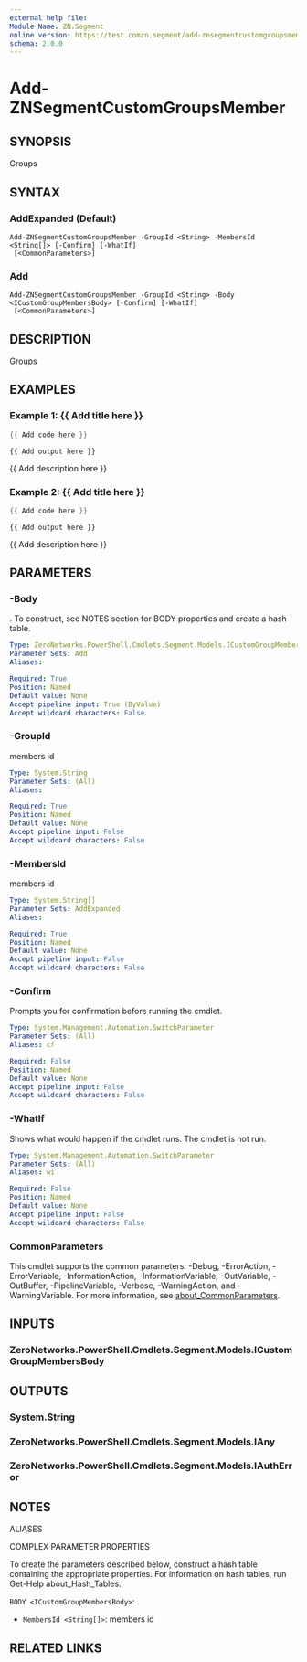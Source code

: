 ```yaml
---
external help file:
Module Name: ZN.Segment
online version: https://test.comzn.segment/add-znsegmentcustomgroupsmember
schema: 2.0.0
---
```


# Add-ZNSegmentCustomGroupsMember

## SYNOPSIS
Groups

## SYNTAX

### AddExpanded (Default)
```
Add-ZNSegmentCustomGroupsMember -GroupId <String> -MembersId <String[]> [-Confirm] [-WhatIf]
 [<CommonParameters>]
```

### Add
```
Add-ZNSegmentCustomGroupsMember -GroupId <String> -Body <ICustomGroupMembersBody> [-Confirm] [-WhatIf]
 [<CommonParameters>]
```

## DESCRIPTION
Groups

## EXAMPLES

### Example 1: {{ Add title here }}
```powershell
{{ Add code here }}
```

```output
{{ Add output here }}
```

{{ Add description here }}

### Example 2: {{ Add title here }}
```powershell
{{ Add code here }}
```

```output
{{ Add output here }}
```

{{ Add description here }}

## PARAMETERS

### -Body
.
To construct, see NOTES section for BODY properties and create a hash table.

```yaml
Type: ZeroNetworks.PowerShell.Cmdlets.Segment.Models.ICustomGroupMembersBody
Parameter Sets: Add
Aliases:

Required: True
Position: Named
Default value: None
Accept pipeline input: True (ByValue)
Accept wildcard characters: False
```

### -GroupId
members id

```yaml
Type: System.String
Parameter Sets: (All)
Aliases:

Required: True
Position: Named
Default value: None
Accept pipeline input: False
Accept wildcard characters: False
```

### -MembersId
members id

```yaml
Type: System.String[]
Parameter Sets: AddExpanded
Aliases:

Required: True
Position: Named
Default value: None
Accept pipeline input: False
Accept wildcard characters: False
```

### -Confirm
Prompts you for confirmation before running the cmdlet.

```yaml
Type: System.Management.Automation.SwitchParameter
Parameter Sets: (All)
Aliases: cf

Required: False
Position: Named
Default value: None
Accept pipeline input: False
Accept wildcard characters: False
```

### -WhatIf
Shows what would happen if the cmdlet runs.
The cmdlet is not run.

```yaml
Type: System.Management.Automation.SwitchParameter
Parameter Sets: (All)
Aliases: wi

Required: False
Position: Named
Default value: None
Accept pipeline input: False
Accept wildcard characters: False
```

### CommonParameters
This cmdlet supports the common parameters: -Debug, -ErrorAction, -ErrorVariable, -InformationAction, -InformationVariable, -OutVariable, -OutBuffer, -PipelineVariable, -Verbose, -WarningAction, and -WarningVariable. For more information, see [about_CommonParameters](http://go.microsoft.com/fwlink/?LinkID=113216).

## INPUTS

### ZeroNetworks.PowerShell.Cmdlets.Segment.Models.ICustomGroupMembersBody

## OUTPUTS

### System.String

### ZeroNetworks.PowerShell.Cmdlets.Segment.Models.IAny

### ZeroNetworks.PowerShell.Cmdlets.Segment.Models.IAuthError

## NOTES

ALIASES

COMPLEX PARAMETER PROPERTIES

To create the parameters described below, construct a hash table containing the appropriate properties. For information on hash tables, run Get-Help about_Hash_Tables.


`BODY <ICustomGroupMembersBody>`: .
  - `MembersId <String[]>`: members id

## RELATED LINKS

